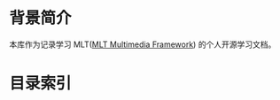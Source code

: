 # 背景简介
本库作为记录学习 MLT([MLT Multimedia Framework](https://www.mltframework.org)) 的个人开源学习文档。

# 目录索引



